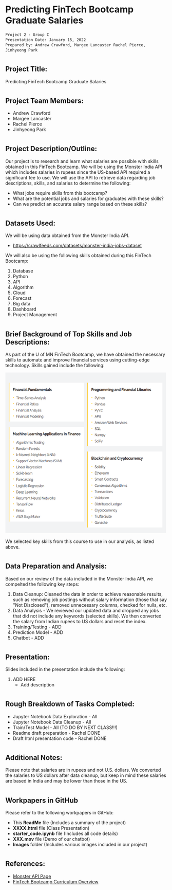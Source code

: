 # **Predicting FinTech Bootcamp Graduate Salaries**

```
Project 2 - Group C
Presentation Date: January 15, 2022
Prepared by: Andrew Crawford, Margee Lancaster Rachel Pierce, Jinhyeong Park
```

#

## Project Title:
Predicting FinTech Bootcamp Graduate Salaries

#

## Project Team Members:
- Andrew Crawford
- Margee Lancaster
- Rachel Pierce
- Jinhyeong Park

#

## Project Description/Outline:

Our project is to research and learn what salaries are possible with skills obtained in this FinTech Bootcamp.  We will be using the Monster India API which includes salaries in rupees since the US-based API required a significant fee to use.  We will use the API to retrieve data regarding job descriptions, skills, and salaries to determine the following:
- What jobs require skills from this bootcamp?
- What are the potential jobs and salaries for graduates with these skills?
- Can we predict an accurate salary range based on these skills?

#

## Datasets Used:
We will be using data obtained from the Monster India API.
- https://crawlfeeds.com/datasets/monster-india-jobs-dataset    
  
We will also be using the following skills obtained during this FinTech Bootcamp:
1. Database
2. Python
3. API
4. Algorithm
5. Cloud
6. Forecast
7. Big data
8. Dashboard
9. Project Management

#

## Brief Background of Top Skills and Job Descriptions:
As part of the U of MN FinTech Bootcamp, we have obtained the necessary skills to automate and improve financial services using cutting-edge technology.  Skills gained include the following:   
  
<img src="./images/Skills.png" width="500" height="500" />
  
We selected key skills from this course to use in our analysis, as listed above.  
#

##  Data Preparation and Analysis:
Based on our review of the data included in the Monster India API, we compelted the following key steps:
1. Data Cleanup:  Cleaned the data in order to achieve reasonable results, such as removing job postings without salary information (those that say "Not Disclosed"), removed unnecessary columns, checked for nulls, etc.  
2.  Data Analysis - We reviewed our updated data and dropped any jobs that did not include any keywords (selected skills).  We then converted the salary from Indian rupees to US dollars and reset the index.
3. Training/Testing - ADD
4. Prediction Model - ADD
5. Chatbot - ADD

 # 

## Presentation:

Slides included in the presentation include the following:
1. ADD HERE
    - Add description


#

## Rough Breakdown of Tasks Completed:
- Jupyter Notebook Data Exploration - All
- Jupyter Notebook Data Cleanup - All
- Train/Test Model - All (TO DO BY NEXT CLASS!!!)
- Readme draft preparation - Rachel DONE
- Draft html presentation code - Rachel DONE

#

## Additional Notes:
Please note that salaries are in rupees and not U.S. dollars.  We converted the salaries to US dollars after data cleanup, but keep in mind these salaries are based in India and may be lower than those in the US.

#

## Workpapers in GitHub
Please refer to the following workpapers in GitHub:
- This **ReadMe** file (Includes a summary of the project)
- **XXXX.html** file (Class Presentation)
- **starter_code.ipynb** file (Includes all code details)
- **XXX.mov** file (Demo of our chatbot)
- **Images** folder (Includes various images included in our project)
#

## References:

- [Monster API Page](https://crawlfeeds.com/datasets/monster-india-jobs-datase)
- [FinTech Bootcamp Curriculum Overview](https://bootcamp.umn.edu/fintech/)
#
